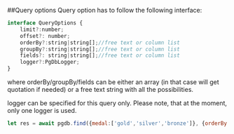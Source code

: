 ##Query options
Query option has to follow the following interface:

```js
interface QueryOptions {
    limit?:number;
    offset?: number;
    orderBy?:string|string[];//free text or column list
    groupBy?:string|string[];//free text or column list
    fields?: string|string[];//free text or column list
    logger?:PgDbLogger;
}
```
where orderBy/groupBy/fields can be either an array (in that case will get quotation if needed) 
or a free text string with all the possibilities.

logger can be specified for this query only. Please note, that at the moment, only one logger is used.

```js
let res = await pgdb.find({medal:['gold','silver','bronze']}, {orderBy:'sum(*)', groupBy:['country'], fields:'sum(*) as numberOfMedals, country'});

```
